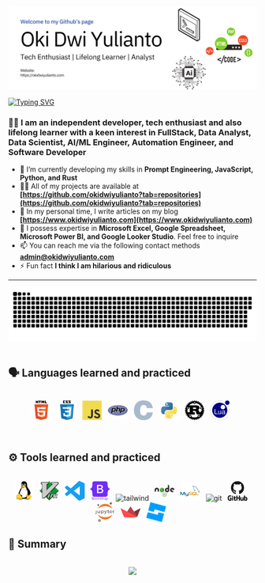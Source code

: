 [![MastHead](https://raw.githubusercontent.com/okidwiyulianto/okidwiyulianto/refs/heads/main/assets/banner.png)](https://www.okidwiyulianto.com)

[![Typing SVG](https://readme-typing-svg.herokuapp.com?font=Roboto+Flex&weight=700&size=40&pause=500&color=000000&center=true&vCenter=true&multiline=true&width=1000&height=100&lines=Hi+There!+%F0%9F%91%8B%2C+I'm+Oki+)](https://okidwiyulianto.com)
<h3 align="left">🧑‍💻 I am an independent developer, tech enthusiast and also lifelong learner with a keen interest in FullStack, Data Analyst, Data Scientist, AI/ML Engineer, Automation Engineer, and Software Developer</h3>

- 🌱 I’m currently developing my skills in **Prompt Engineering, JavaScript, Python, and Rust**
- 👨‍💻 All of my projects are available at **[https://github.com/okidwiyulianto?tab=repositories](https://github.com/okidwiyulianto?tab=repositories)**
- 📝 In my personal time, I write articles on my blog **[https://www.okidwiyulianto.com](https://www.okidwiyulianto.com)**
- 💬 I possess expertise in **Microsoft Excel, Google Spreadsheet, Microsoft Power BI, and Google Looker Studio**. Feel free to inquire
- 📫 You can reach me via the following contact methods **admin@okidwiyulianto.com**
- ⚡ Fun fact **I think I am hilarious and ridiculous**
<hr>
<picture>
<source media="(prefers-color-scheme: dark)" srcset="https://raw.githubusercontent.com/sven-bo/sven-bo/output/github-contribution-grid-snake-dark.svg">
<source media="(prefers-color-scheme: light)" srcset="https://raw.githubusercontent.com/sven-bo/sven-bo/output/github-contribution-grid-snake.svg">
<img alt="github align="center" contribution grid snake animation" src="https://raw.githubusercontent.com/sven-bo/sven-bo/output/github-contribution-grid-snake.svg">
</picture><br><br>

## 🗣️ Languages learned and practiced
<p align="center">
  <br>
  <img src="https://raw.githubusercontent.com/devicons/devicon/master/icons/html5/html5-original-wordmark.svg" alt="html5" width="40" height="40"/>&nbsp;&nbsp;
  <img src="https://raw.githubusercontent.com/devicons/devicon/master/icons/css3/css3-original-wordmark.svg" alt="css3" width="40" height="40"/>&nbsp;&nbsp;
  <img src="https://raw.githubusercontent.com/devicons/devicon/master/icons/javascript/javascript-original.svg" alt="javascript" width="40" height="40"/>&nbsp;&nbsp;
  <img src="https://raw.githubusercontent.com/devicons/devicon/ca28c779441053191ff11710fe24a9e6c23690d6/icons/php/php-original.svg" alt="php" width="40" height="40"/>&nbsp;&nbsp;  
  <img src="https://raw.githubusercontent.com/devicons/devicon/master/icons/c/c-original.svg" alt="c" width="40" height="40"/>&nbsp;&nbsp;
  <img src="https://raw.githubusercontent.com/devicons/devicon/master/icons/python/python-original.svg" alt="python" width="40" height="40"/>&nbsp;&nbsp;
  <img src="https://raw.githubusercontent.com/devicons/devicon/ca28c779441053191ff11710fe24a9e6c23690d6/icons/rust/rust-original.svg" alt="rust" width="40" height="40"/>&nbsp;&nbsp;
  <img src="https://raw.githubusercontent.com/devicons/devicon/ca28c779441053191ff11710fe24a9e6c23690d6/icons/lua/lua-original.svg" alt="lua" width="40" height="40"/>&nbsp;&nbsp;
</p><br>

## ⚙️ Tools learned and practiced
<p align="center">
  <br>
  <img src="https://raw.githubusercontent.com/devicons/devicon/master/icons/linux/linux-original.svg" alt="linux" width="40" height="40"/>&nbsp;&nbsp;
  <img src="https://raw.githubusercontent.com/devicons/devicon/ca28c779441053191ff11710fe24a9e6c23690d6/icons/vim/vim-original.svg" alt="vim" width="40" height="40"/>&nbsp;&nbsp;
  <img src="https://raw.githubusercontent.com/okidwiyulianto/okidwiyulianto/7f1a2e6a88514019f91ea31a90c3afc363dd3bb8/assets/visual-studio-code-svgrepo-com.svg" alt="vscode" width="40" height="40"/>&nbsp;&nbsp;
  <img src="https://raw.githubusercontent.com/devicons/devicon/master/icons/bootstrap/bootstrap-plain-wordmark.svg" alt="bootstrap" width="40" height="40"/>&nbsp;&nbsp;
  <img src="https://www.vectorlogo.zone/logos/tailwindcss/tailwindcss-icon.svg" alt="tailwind" width="40" height="40"/>&nbsp;&nbsp;
  <img src="https://raw.githubusercontent.com/devicons/devicon/master/icons/nodejs/nodejs-original-wordmark.svg" alt="nodejs" width="40" height="40"/>&nbsp;&nbsp;
  <img src="https://raw.githubusercontent.com/devicons/devicon/master/icons/mysql/mysql-original-wordmark.svg" alt="mysql" width="40" height="40"/>&nbsp;&nbsp;  
  <img src="https://www.vectorlogo.zone/logos/git-scm/git-scm-icon.svg" alt="git" width="40" height="40"/>&nbsp;&nbsp;
  <img src="https://raw.githubusercontent.com/devicons/devicon/ca28c779441053191ff11710fe24a9e6c23690d6/icons/github/github-original-wordmark.svg" alt="github" width="40" height="40"/>&nbsp;&nbsp;
  <img src="https://raw.githubusercontent.com/devicons/devicon/ca28c779441053191ff11710fe24a9e6c23690d6/icons/jupyter/jupyter-original-wordmark.svg" alt="jupyter" width="40" height="40"/>&nbsp;&nbsp;
  <img src="https://raw.githubusercontent.com/devicons/devicon/ca28c779441053191ff11710fe24a9e6c23690d6/icons/streamlit/streamlit-original.svg" alt="streamlit" width="40" height="40"/>&nbsp;&nbsp;
  <img src="https://raw.githubusercontent.com/okidwiyulianto/okidwiyulianto/9d861eb602cfe753c6b98b114a896d2c00c4f1c6/assets/Roblox_Studio_logo_-_2022.svg" alt="roblox-studio" width="40" height="40"/>&nbsp;&nbsp;
</p>

## 📝 Summary
<p align="center">
<br>
<img src="https://github-readme-stats.vercel.app/api/top-langs/?username=okidwiyulianto&layout=pie&langs_count=6&theme=graywhite"/>
</p>
